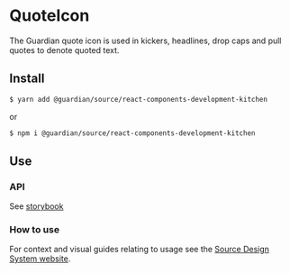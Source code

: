 # QuoteIcon

The Guardian quote icon is used in kickers, headlines, drop caps and pull quotes to denote quoted text.

## Install

```sh
$ yarn add @guardian/source/react-components-development-kitchen
```

or

```sh
$ npm i @guardian/source/react-components-development-kitchen
```

## Use

### API

See [storybook](https://guardian.github.io/csnx/?path=/docs/source-react-components-development-kitchen_quoteicon--news)

### How to use

For context and visual guides relating to usage see the [Source Design System website](https://theguardian.design).
